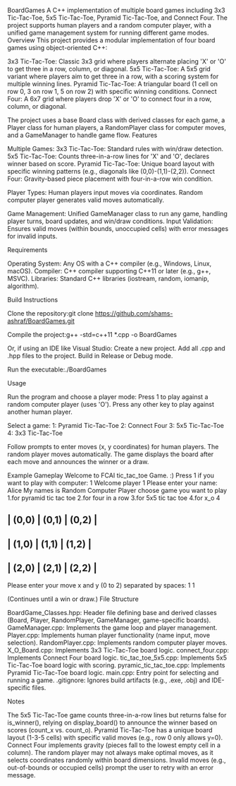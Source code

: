 BoardGames
A C++ implementation of multiple board games including 3x3 Tic-Tac-Toe, 5x5 Tic-Tac-Toe, Pyramid Tic-Tac-Toe, and Connect Four. The project supports human players and a random computer player, with a unified game management system for running different game modes.
Overview
This project provides a modular implementation of four board games using object-oriented C++:

3x3 Tic-Tac-Toe: Classic 3x3 grid where players alternate placing 'X' or 'O' to get three in a row, column, or diagonal.
5x5 Tic-Tac-Toe: A 5x5 grid variant where players aim to get three in a row, with a scoring system for multiple winning lines.
Pyramid Tic-Tac-Toe: A triangular board (1 cell on row 0, 3 on row 1, 5 on row 2) with specific winning conditions.
Connect Four: A 6x7 grid where players drop 'X' or 'O' to connect four in a row, column, or diagonal.

The project uses a base Board class with derived classes for each game, a Player class for human players, a RandomPlayer class for computer moves, and a GameManager to handle game flow.
Features

Multiple Games:
3x3 Tic-Tac-Toe: Standard rules with win/draw detection.
5x5 Tic-Tac-Toe: Counts three-in-a-row lines for 'X' and 'O', declares winner based on score.
Pyramid Tic-Tac-Toe: Unique board layout with specific winning patterns (e.g., diagonals like (0,0)-(1,1)-(2,2)).
Connect Four: Gravity-based piece placement with four-in-a-row win condition.


Player Types:
Human players input moves via coordinates.
Random computer player generates valid moves automatically.


Game Management: Unified GameManager class to run any game, handling player turns, board updates, and win/draw conditions.
Input Validation: Ensures valid moves (within bounds, unoccupied cells) with error messages for invalid inputs.

Requirements

Operating System: Any OS with a C++ compiler (e.g., Windows, Linux, macOS).
Compiler: C++ compiler supporting C++11 or later (e.g., g++, MSVC).
Libraries: Standard C++ libraries (iostream, random, iomanip, algorithm).

Build Instructions

Clone the repository:git clone https://github.com/shams-ashraf/BoardGames.git


Compile the project:g++ -std=c++11 *.cpp -o BoardGames

Or, if using an IDE like Visual Studio:
Create a new project.
Add all .cpp and .hpp files to the project.
Build in Release or Debug mode.


Run the executable:./BoardGames



Usage

Run the program and choose a player mode:
Press 1 to play against a random computer player (uses 'O').
Press any other key to play against another human player.


Select a game:
1: Pyramid Tic-Tac-Toe
2: Connect Four
3: 5x5 Tic-Tac-Toe
4: 3x3 Tic-Tac-Toe


Follow prompts to enter moves (x, y coordinates) for human players. The random player moves automatically.
The game displays the board after each move and announces the winner or a draw.

Example Gameplay
Welcome to FCAI tic_tac_toe Game. :)
Press 1 if you want to play with computer: 1
Welcome player 1
Please enter your name: Alice
My names is Random Computer Player
choose game you want to play
1.for pyramid tic tac toe
2.for four in a row
3.for 5x5 tic tac toe
4.for x_o
4

| (0,0)  | (0,1)  | (0,2)  |
-----------------------------
| (1,0)  | (1,1)  | (1,2)  |
-----------------------------
| (2,0)  | (2,1)  | (2,2)  |
-----------------------------

Please enter your move x and y (0 to 2) separated by spaces: 1 1

(Continues until a win or draw.)
File Structure

BoardGame_Classes.hpp: Header file defining base and derived classes (Board, Player, RandomPlayer, GameManager, game-specific boards).
GameManager.cpp: Implements the game loop and player management.
Player.cpp: Implements human player functionality (name input, move selection).
RandomPlayer.cpp: Implements random computer player moves.
X_O_Board.cpp: Implements 3x3 Tic-Tac-Toe board logic.
connect_four.cpp: Implements Connect Four board logic.
tic_tac_toe_5x5.cpp: Implements 5x5 Tic-Tac-Toe board logic with scoring.
pyramic_tic_tac_toe.cpp: Implements Pyramid Tic-Tac-Toe board logic.
main.cpp: Entry point for selecting and running a game.
.gitignore: Ignores build artifacts (e.g., .exe, .obj) and IDE-specific files.

Notes

The 5x5 Tic-Tac-Toe game counts three-in-a-row lines but returns false for is_winner(), relying on display_board() to announce the winner based on scores (count_x vs. count_o).
Pyramid Tic-Tac-Toe has a unique board layout (1-3-5 cells) with specific valid moves (e.g., row 0 only allows y=0).
Connect Four implements gravity (pieces fall to the lowest empty cell in a column).
The random player may not always make optimal moves, as it selects coordinates randomly within board dimensions.
Invalid moves (e.g., out-of-bounds or occupied cells) prompt the user to retry with an error message.
